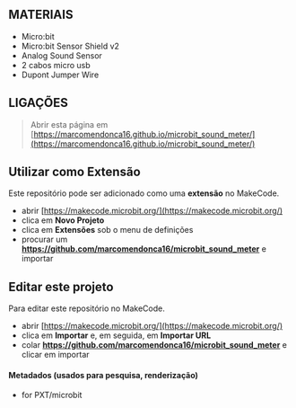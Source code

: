 ## MATERIAIS
- Micro:bit
- Micro:bit Sensor Shield v2
- Analog Sound Sensor
- 2 cabos micro usb
- Dupont Jumper Wire

## LIGAÇÕES
> Abrir esta página em [https://marcomendonca16.github.io/microbit_sound_meter/](https://marcomendonca16.github.io/microbit_sound_meter/)

## Utilizar como Extensão

Este repositório pode ser adicionado como uma **extensão** no MakeCode.

* abrir [https://makecode.microbit.org/](https://makecode.microbit.org/)
* clica em **Novo Projeto**
* clica em **Extensões** sob o menu de definições
* procurar um **https://github.com/marcomendonca16/microbit_sound_meter** e importar

## Editar este projeto

Para editar este repositório no MakeCode.

* abrir [https://makecode.microbit.org/](https://makecode.microbit.org/)
* clica em **Importar** e, em seguida, em **Importar URL**
* colar **https://github.com/marcomendonca16/microbit_sound_meter** e clicar em importar

#### Metadados (usados para pesquisa, renderização)

* for PXT/microbit
<script src="https://makecode.com/gh-pages-embed.js"></script><script>makeCodeRender("{{ site.makecode.home_url }}", "{{ site.github.owner_name }}/{{ site.github.repository_name }}");</script>

